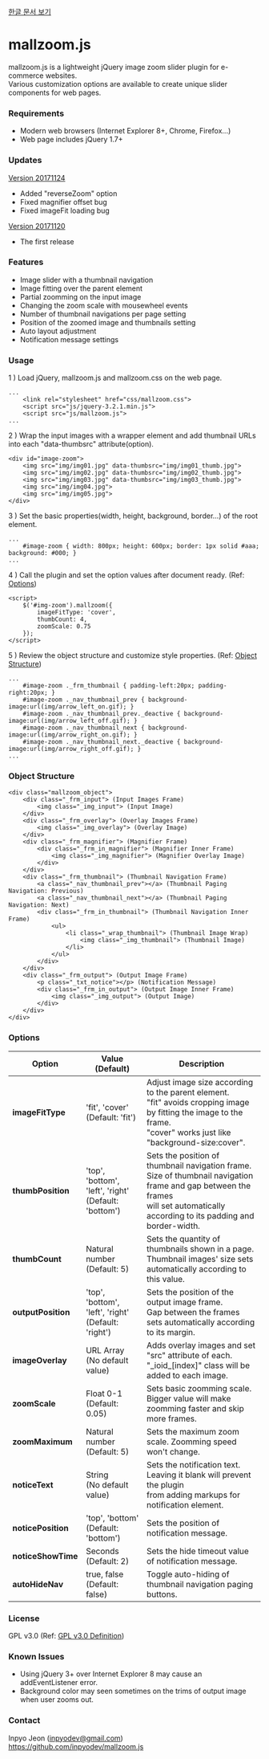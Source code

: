 [한글 문서 보기](README.md)

# mallzoom.js

mallzoom.js is a lightweight jQuery image zoom slider plugin for e-commerce websites.<br>Various customization options are available to create unique slider components for web pages.

### Requirements

- Modern web browsers (Internet Explorer 8+, Chrome, Firefox...)
- Web page includes jQuery 1.7+

### Updates

[Version 20171124](https://github.com/inpyodev/mallzoom.js/blob/master/release/mallzoom_js_v20171124.zip)
- Added "reverseZoom" option
- Fixed magnifier offset bug
- Fixed imageFit loading bug
 
[Version 20171120](https://github.com/inpyodev/mallzoom.js/blob/master/release/mallzoom_js_v20171120.zip)
- The first release

### Features

- Image slider with a thumbnail navigation
- Image fitting over the parent element
- Partial zoomming on the input image
- Changing the zoom scale with mousewheel events
- Number of thumbnail navigations per page setting
- Position of the zoomed image and thumbnails setting
- Auto layout adjustment
- Notification message settings

### Usage

1 ) Load jQuery, mallzoom.js and mallzoom.css on the web page.

<pre>
<code>...
    &lt;link rel="stylesheet" href="css/mallzoom.css"&gt;
    &lt;script src="js/jquery-3.2.1.min.js"&gt;
    &lt;script src="js/mallzoom.js"&gt;
...</code>
</pre>

2 ) Wrap the input images with a wrapper element and add thumbnail URLs into each "data-thumbsrc" attribute(option).

<pre>
<code>&lt;div id="image-zoom"&gt;
    &lt;img src="img/img01.jpg" data-thumbsrc="img/img01_thumb.jpg"&gt;
    &lt;img src="img/img02.jpg" data-thumbsrc="img/img02_thumb.jpg"&gt;
    &lt;img src="img/img03.jpg" data-thumbsrc="img/img03_thumb.jpg"&gt;
    &lt;img src="img/img04.jpg"&gt;
    &lt;img src="img/img05.jpg"&gt;
&lt;/div&gt;</code>
</pre>

3 ) Set the basic properties(width, height, background, border...) of the root element.

<pre>
<code>...
    #image-zoom { width: 800px; height: 600px; border: 1px solid #aaa; background: #000; }
...</code>
</pre>

4 ) Call the plugin and set the option values after document ready. (Ref: [Options](#options))

<pre>
<code>&lt;script&gt;
    $('#img-zoom').mallzoom({
        imageFitType: 'cover',
        thumbCount: 4,
        zoomScale: 0.75
    });
&lt;/script&gt;</code>
</pre>

5 ) Review the object structure and customize style properties. (Ref: [Object Structure](#structure))

<pre>
<code>...
    #image-zoom ._frm_thumbnail { padding-left:20px; padding-right:20px; }
    #image-zoom ._nav_thumbnail_prev { background-image:url(img/arrow_left_on.gif); }
    #image-zoom ._nav_thumbnail_prev._deactive { background-image:url(img/arrow_left_off.gif); }
    #image-zoom ._nav_thumbnail_next { background-image:url(img/arrow_right_on.gif); }
    #image-zoom ._nav_thumbnail_next._deactive { background-image:url(img/arrow_right_off.gif); }
...</code>
</pre>

<a name="structure"></a>
### Object Structure

<pre>
<code>&lt;div class="mallzoom_object"&gt;
    &lt;div class="_frm_input"&gt; (Input Images Frame)
        &lt;img class="_img_input"&gt; (Input Image)
    &lt;/div&gt;
    &lt;div class="_frm_overlay"&gt; (Overlay Images Frame)
        &lt;img class="_img_overlay"&gt; (Overlay Image)
    &lt;/div&gt;
    &lt;div class="_frm_magnifier"&gt; (Magnifier Frame)
        &lt;div class="_frm_in_magnifier"&gt; (Magnifier Inner Frame)
            &lt;img class="_img_magnifier"&gt; (Magnifier Overlay Image)
        &lt;/div&gt;
    &lt;/div&gt;
    &lt;div class="_frm_thumbnail"&gt; (Thumbnail Navigation Frame)
        &lt;a class="_nav_thumbnail_prev"&gt;&lt;/a&gt; (Thumbnail Paging Navigation: Previous)
        &lt;a class="_nav_thumbnail_next"&gt;&lt;/a&gt; (Thumbnail Paging Navigation: Next)
        &lt;div class="_frm_in_thumbnail"&gt; (Thumbnail Navigation Inner Frame)
            &lt;ul&gt;
                &lt;li class="_wrap_thumbnail"&gt; (Thumbnail Image Wrap)
                    &lt;img class="_img_thumbnail"&gt; (Thumbnail Image)
                &lt;/li&gt;
            &lt;/ul&gt;
        &lt;/div&gt;
    &lt;/div&gt;
    &lt;div class="_frm_output"&gt; (Output Image Frame)
        &lt;p class="_txt_notice"&gt;&lt;/p&gt; (Notification Message)
        &lt;div class="_frm_in_output"&gt; (Output Image Inner Frame)
            &lt;img class="_img_output"&gt; (Output Image)
        &lt;/div&gt;
    &lt;/div&gt;
&lt;/div&gt;</code>
</pre>

<a name="options"></a>
### Options

Option|Value (Default)|Description
--|--|---
**imageFitType**|'fit', 'cover'<br>(Default: 'fit')|Adjust image size according to the parent element.<br>"fit" avoids cropping image by fitting the image to the frame.<br>"cover" works just like "background-size:cover".
**thumbPosition**|'top', 'bottom', 'left', 'right'<br>(Default: 'bottom')|Sets the position of thumbnail navigation frame.<br>Size of thumbnail navigation frame and gap between the frames<br>will set automatically according to its padding and border-width.
**thumbCount**|Natural number<br>(Default: 5)| Sets the quantity of thumbnails shown in a page.<br>Thumbnail images' size sets automatically according to this value.
**outputPosition**|'top', 'bottom', 'left', 'right'<br>(Default: 'right')|Sets the position of the output image frame.<br>Gap between the frames sets automatically according to its margin.
**imageOverlay**|URL Array<br>(No default value)|Adds overlay images and set "src" attribute of each.<br>"\_ioid\_[index]" class will be added to each image.
**zoomScale**|Float 0-1<br>(Default: 0.05)|Sets basic zoomming scale.<br>Bigger value will make zoomming faster and skip more frames.
**zoomMaximum**|Natural number<br>(Default: 5)|Sets the maximum zoom scale. Zoomming speed won't change.
**noticeText**|String<br>(No default value)|Sets the notification text. Leaving it blank will prevent the plugin<br>from adding markups for notification element.
**noticePosition**|'top', 'bottom'<br>(Default: 'bottom')|Sets the position of notification message.
**noticeShowTime**|Seconds<br>(Default: 2)|Sets the hide timeout value of notification message.
**autoHideNav**|true, false<br>(Default: false)|Toggle auto-hiding of thumbnail navigation paging buttons.

### License

GPL v3.0 (Ref: [GPL v3.0 Definition](https://opensource.org/licenses/gpl-3.0.html))

### Known Issues

- Using jQuery 3+ over Internet Explorer 8 may cause an addEventListener error.
- Background color may seen sometimes on the trims of output image when user zooms out.

### Contact

Inpyo Jeon (inpyodev@gmail.com)<br>https://github.com/inpyodev/mallzoom.js